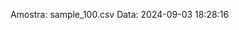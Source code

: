  Amostra: sample_100.csv
                               Data: 2024-09-03 18:28:16
                        